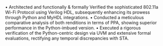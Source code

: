 •	Architected and functionally & formally Verified the sophisticated 802.11a Wi-Fi Protocol using Verilog HDL, subsequently enhancing its prowess through Python and MyHDL integrations. 
•	Conducted a meticulous comparative analysis of both renditions in terms of PPA, showing superior performance in the Python-imbued version. 
•	Executed a rigorous verification of the Python-centric design via UVM and extensive formal evaluations, rectifying any temporal discrepancies with STA. 
